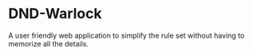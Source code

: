 # DND-Warlock
A user friendly web application to simplify the rule set without having to memorize all the details. 
